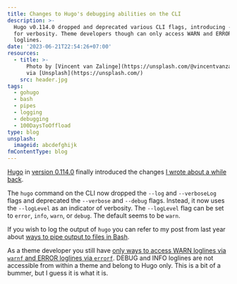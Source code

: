 ```yaml
---
title: Changes to Hugo's debugging abilities on the CLI
description: >-
  Hugo v0.114.0 dropped and deprecated various CLI flags, introducing --logLevel
  for verbosity. Theme developers though can only access WARN and ERROR
  loglines.
date: '2023-06-21T22:54:26+07:00'
resources:
  - title: >-
      Photo by [Vincent van Zalinge](https://unsplash.com/@vincentvanzalinge)
      via [Unsplash](https://unsplash.com/)
    src: header.jpg
tags:
  - gohugo
  - bash
  - pipes
  - logging
  - debugging
  - 100DaysToOffload
type: blog
unsplash:
  imageid: abcdefghijk
fmContentType: blog
---
```


[Hugo](https://gohugo.io) in [version 0.114.0](https://github.com/gohugoio/hugo/releases/tag/v0.114.0) finally introduced the changes [I wrote about a while back](/blog/2022/piping-output-to-files-in-bash/).

The `hugo` command on the CLI now dropped the `--log` and `--verboseLog` flags and deprecated the `--verbose` and `--debug` flags. Instead, it now uses the `--logLevel` as an indicator of verbosity. The `--logLevel` flag can be set to `error`, `info`, `warn`, or `debug`. The default seems to be `warn`.

If you wish to log the output of `hugo` you can refer to my post from last year about [ways to pipe output to files in Bash](/blog/2022/piping-output-to-files-in-bash).

As a theme developer you still have [only ways to access WARN loglines via `warnf` and ERROR loglines via `errorf`](https://gohugo.io/functions/errorf/). DEBUG and INFO loglines are not accessible from within a theme and belong to Hugo only. This is a bit of a bummer, but I guess it is what it is.
